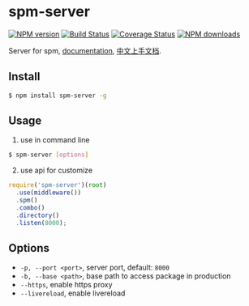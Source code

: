 # spm-server

[![NPM version](https://img.shields.io/npm/v/spm-server.svg?style=flat)](https://npmjs.org/package/spm-server)
[![Build Status](https://img.shields.io/travis/spmjs/spm-server.svg?style=flat)](https://travis-ci.org/spmjs/spm-server)
[![Coverage Status](https://img.shields.io/coveralls/spmjs/spm-server.svg?style=flat)](https://coveralls.io/r/spmjs/spm-server)
[![NPM downloads](http://img.shields.io/npm/dm/spm-server.svg?style=flat)](https://npmjs.org/package/spm-server)

Server for spm, [documentation](http://sorrycc.gitbooks.io/spm-handbook/content/develop-project/spm-server.html), [中文上手文档](https://github.com/spmjs/spm-server/issues/7).

## Install

```bash
$ npm install spm-server -g
```

## Usage

1. use in command line

```bash
$ spm-server [options]
```

2. use api for customize

```javascript
require('spm-server')(root)
  .use(middleware())
  .spm()
  .combo()
  .directory()
  .listen(8000);
```

## Options

* `-p, --port <port>`, server port, default: `8000`
* `-b, --base <path>`, base path to access package in production
* `--https`, enable https proxy
* `--livereload`, enable livereload
